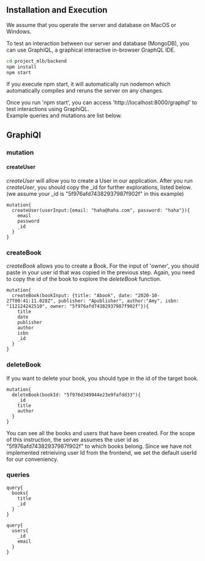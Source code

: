 ## Installation and Execution
We assume that you operate the server and database on MacOS or Windows.

To test an interaction between our server and database (MongoDB), you can use GraphiQL, a graphical interactive in-browser GraphQL IDE.

```bash
cd project_mlb/backend
npm install
npm start
```
If you execute npm start, it will automatically run nodemon which automatically compiles and reruns the server on any changes.

Once you run 'npm start', you can access 'http://localhost:8000/graphql' to test interactions using GraphiQL.  
Example queries and mutations are list below.  

## GraphiQl

### mutation

#### createUser
*createUser* will allow you to create a User in our application.
After you run *createUser*, you should copy the _id for further explorations, listed below. (we assume your _id is "5f976afd74382937987f902f" in this example)
```
mutation{
  createUser(userInput:{email: "haha@haha.com", password: "haha"}){
    email
    password
    _id
  }
}
```

### createBook
*createBook* allows you to create a Book. For the input of 'owner', you should paste in your user id that was copied in the previous step.
Again, you need to copy the id of the book to explore the *deleteBook* function.
```
mutation{
  createBook(bookInput: {title: "Abook", date: "2020-10-27T00:41:11.028Z", publisher: "Apublisher", author:"Amy", isbn: "112124242510", owner: "5f976afd74382937987f902f"}){
    title
    date
    publisher
    author
    isbn
    _id
  }
}
```

### deleteBook
If you want to delete your book, you should type in the id of the target book.
```
mutation{
  deleteBook(bookId: "5f976d349944e23e9fafdd33"){
    _id
    title
    author
  }
}
```

You can see all the books and users that have been created.
For the scope of this instruction, the server assumes the user id as "5f976afd74382937987f902f" to which books belong.
Since we have not implemented retrieiving user Id from the frontend, we set the default userId for our conveniency.


### queries
```
query{
  books{
    title
    _id
  }
}
```

```
query{
  users{
    _id
    email
  }
}
```
